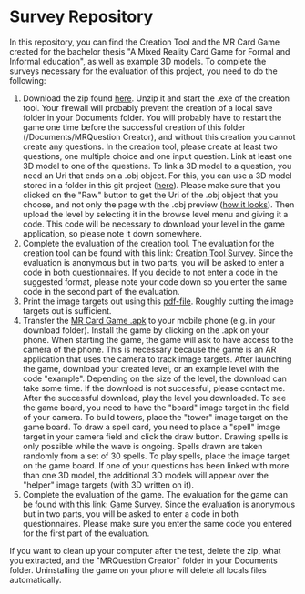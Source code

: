 # Survey Repository
In this repository, you can find the Creation Tool and the MR Card Game created for the bachelor thesis "A Mixed Reality Card Game for Formal and Informal education", as well as example 3D models.
To complete the surveys necessary for the evaluation of this project, you need to do the following:

1. Download the zip found [here](https://github.com/AnPerret/ExampleModelObjects/tree/main/Question%20Creator). Unzip it and start the .exe of the creation tool. Your firewall will probably prevent the creation of a local save folder in your Documents folder. You will probably have to restart the game one time before the successful creation of this folder (/Documents/MRQuestion Creator), and without this creation you cannot create any questions. In the creation tool, please create at least two questions, one multiple choice and one input question. Link at least one 3D model to one of the questions. To link a 3D model to a question, you need an Uri that ends on a .obj object. For this, you can use a 3D model stored in a folder in this git project ([here](https://github.com/AnPerret/ExampleModelObjects/tree/main/Example%20Models)). Please make sure that you clicked on the "Raw" button to get the Uri of the .obj object that you choose, and not only the page with the .obj preview ([how it looks](https://raw.githubusercontent.com/AnPerret/ExampleModelObjects/main/Example%20Models/Cube.obj)). Then upload the level by selecting it in the browse level menu and giving it a code. This code will be necessary to download your level in the game application, so please note it down somewhere.
2. Complete the evaluation of the creation tool. The evaluation for the creation tool can be found with this link: [Creation Tool Survey](https://mr-card-game.limesurvey.net/719814?newtest=Y&lang=en). Since the evaluation is anonymous but in two parts, you will be asked to enter a code in both questionnaires. If you decide to not enter a code in the suggested format, please note your code down so you enter the same code in the second part of the evaluation.
3. Print the image targets out using this [pdf-file](https://github.com/AnPerret/ExampleModelObjects/tree/main/Image%20Targets). Roughly cutting the image targets out is sufficient.
4. Transfer the [MR Card Game .apk](https://github.com/AnPerret/ExampleModelObjects/tree/main/MR%20Card%20Game) to your mobile phone (e.g. in your download folder). Install the game by clicking on the .apk on your phone. When starting the game, the game will ask to have access to the camera of the phone. This is necessary because the game is an AR application that uses the camera to track image targets. After launching the game, download your created level, or an example level with the code "example". Depending on the size of the level, the download can take some time. If the download is not successful, please contact me. After the successful download, play the level you downloaded. To see the game board, you need to have the "board" image target in the field of your camera. To build towers, place the "tower" image target on the game board. To draw a spell card, you need to place a "spell" image target in your camera field and click the draw button. Drawing spells is only possible while the wave is ongoing. Spells drawn are taken randomly from a set of 30 spells. To play spells, place the image target on the game board. If one of your questions has been linked with more than one 3D model, the additional 3D models will appear over the "helper" image targets (with 3D written on it).
5. Complete the evaluation of the game. The evaluation for the game can be found with this link: [Game Survey](https://mr-card-game.limesurvey.net/914298?newtest=Y&lang=en). Since the evaluation is anonymous but in two parts, you will be asked to enter a code in both questionnaires. Please make sure you enter the same code you entered for the first part of the evaluation.

If you want to clean up your computer after the test, delete the zip, what you extracted, and the "MRQuestion Creator" folder in your Documents folder.
Uninstalling the game on your phone will delete all locals files automatically.
